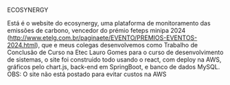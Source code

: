 ECOSYNERGY

Está é o website do ecosynergy, uma plataforma de monitoramento das emissões de carbono, vencedor do prémio feteps minipa 2024 (http://www.etelg.com.br/paginaete/EVENTO/PREMIOS-EVENTOS-2024.html), que e meus colegas desenvolvemos como Trabalho de Conclusão de Curso na Etec Lauro Gomes para o curso de desenvolvimento de sistemas, o site foi construido todo usando o react, com deploy na AWS, gráficos pelo chart.js, back-end em SpringBoot, e banco de dados MySQL.
OBS: O site não está postado para evitar custos na AWS
